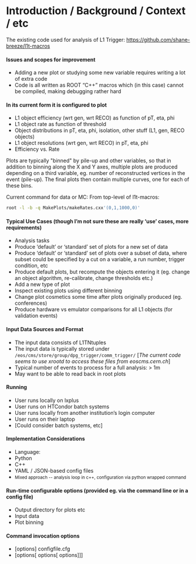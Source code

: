 # Introduction / Background / Context / etc
The existing code used for analysis of L1 Trigger:
https://github.com/shane-breeze/l1t-macros

#### Issues and scopes for improvement
 - Adding a new plot or studying some new variable requires writing a lot of extra code
 - Code is all written as ROOT “C++” macros which (in this case) cannot be compiled, making debugging rather hard

#### In its current form it is configured to plot
 - L1 object efficiency (wrt gen, wrt RECO) as function of pT, eta, phi
 - L1 object rate as function of threshold
 - Object distributions in pT, eta, phi, isolation, other stuff (L1, gen, RECO objects) 
 - L1 object resolutions (wrt gen, wrt RECO) in pT, eta, phi
 - Efficiency vs. Rate

Plots are typically "binned" by pile-up and other variables, so that in addition to binning along the X and Y axes,
multiple plots are produced depending on a third variable, eg. number of reconstructed vertices in the event (pile-up).
The final plots then contain multiple curves, one for each of these bins.

Current command for data or MC:
From top-level of l1t-macros:

```bash
root -l -b -q MakePlots/makeRates.cxx'(0,1,1000,0)'
```

#### Typical Use Cases (though I’m not sure these are really ‘use’ cases, more requirements)
 - Analysis tasks
 - Produce ‘default’ or ‘standard’ set of plots for a new set of data
 - Produce ‘default’ or ‘standard’ set of plots over a subset of data, where subset could be specified by a cut on a variable, a run number, trigger condition, etc
 - Produce default plots, but recompute the objects entering it (eg. change an object algorithm, re-calibrate, change thresholds etc.)
 - Add a new type of plot
 - Inspect existing plots using different binning
 - Change plot cosmetics some time after plots originally produced (eg. conferences)
 - Produce hardware vs emulator comparisons for all L1 objects (for validation events)

#### Input Data Sources and Format
 - The input data consists of L1TNtuples
 - The input data is typically stored under `/eos/cms/store/group/dpg_trigger/comm_trigger/`  [*The current code seems to use xrootd to access these files from eoscms.cern.ch*]
 - Typical number of events to process for a full analysis: > 1m
 - May want to be able to read back in root plots 

#### Running
 - User runs locally on lxplus
 - User runs on HTCondor batch systems
 - User runs locally from another institution’s login computer
 - User runs on their laptop
 - [Could consider batch systems, etc]

#### Implementation Considerations
 - Language:
 - Python
 - C++
 - YAML / JSON-based config files
 - <small>Mixed  approach -- analysis loop in c++, configuration via python wrapped command</small>

#### Run-time configurable options (provided eg. via the command line or in a config file)
 - Output directory for plots etc
 - Input data
 - Plot binning

#### Command invocation options
 - <cmd> [options] configfile.cfg
 - <cmd> [options[ options[ options]]]
